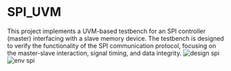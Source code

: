 # SPI_UVM
This project implements a UVM-based testbench for an SPI controller (master) interfacing with a slave memory device. The testbench is designed to verify the functionality of the SPI communication protocol, focusing on the master-slave interaction, signal timing, and data integrity.
![design spi](https://github.com/user-attachments/assets/6856b57c-367c-4f42-a7ea-45ffdd914f13)
![env spi](https://github.com/user-attachments/assets/ecf228e5-cdbc-4a23-bb9c-53ab016cc8ce)
